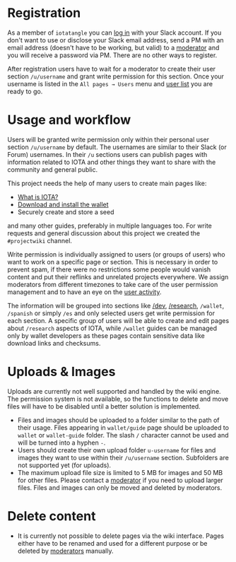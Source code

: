 <!-- TITLE: Usage guide -->
<!-- SUBTITLE: Wiki usage guideline -->

# Registration
As a member of `iotatangle` you can [log in](/login) with your Slack account. If you don't want to use or disclose your Slack email address, send a PM with an email address (doesn't have to be working, but valid) to a [moderator](/wiki/moderators) and you will receive a password via PM. There are no other ways to register.

After registration users have to wait for a moderator to create their user section `/u/username` and grant write permission for this section. Once your username is listed in the `All pages → Users` menu and [user list](/u) you are ready to go.

# Usage and workflow
Users will be granted write permission only within their personal user section `/u/username` by default. The usernames are similar to their Slack (or Forum) usernames. In their `/u` sections users can publish pages with information related to IOTA and other things they want to share with the community and general public.

This project needs the help of many users to create main pages like:
* [What is IOTA?](/iota/about-iota)
* [Download and install the wallet](/guide/wallet/official-gui/download-installation)
* Securely create and store a seed

and many other guides, preferably in multiple languages too. For write requests and general discussion about this project we created the `#projectwiki` channel.

Write permission is individually assigned to users (or groups of users) who want to work on a specific page or section. This is necessary in order to prevent spam, if there were no restrictions some people would vanish content and put their reflinks and unrelated projects everywhere. We assign moderators from different timezones to take care of the user permission management and to have an eye on the [user activity](https://github.com/iotapizza/iota-wiki/commits/master).

The information will be grouped into sections like [/dev](/dev), [/research](/research), `/wallet`, `/spanish` or simply `/es`  and only selected users get write permission for each section. A specific group of users will be able to create and edit pages about `/research` aspects of IOTA, while `/wallet` guides can be managed only by wallet developers as these pages contain sensitive data like download links and checksums.

# Uploads & Images
Uploads are currently not well supported and handled by the wiki engine. The permission system is not available, so the functions to delete and move files will have to be disabled until a better solution is implemented.
* Files and images should be uploaded to a folder similar to the path of their usage. Files appearing in `wallet/guide` page should be uploaded to `wallet` or `wallet-guide` folder. The slash `/` character cannot be used and will be turned into a hyphen `-`.
* Users should create their own upload folder `u-username` for files and images they want to use within their `/u/username` section. Subfolders are not supported yet (for uploads).
* The maximum upload file size is limited to 5 MB for images and 50 MB for other files. Please contact a [moderator](/wiki/moderators) if you need to upload larger files. Files and images can only be moved and deleted by moderators.

# Delete content
* It is currently not possible to delete pages via the wiki interface. Pages either have to be renamed and used for a different purpose or be deleted by [moderators](/wiki/moderators)  manually.